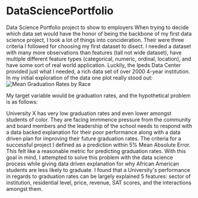 # DataSciencePortfolio
Data Science Portfolio project to show to employers
When trying to decide which data set would have the honor of being the backbone of my first data science project, I took a lot of things into concideration. 
Their were three criteria I followed for choosing my first dataset to disect. I needed a dataset with many more observations than features (tall not wide dataset),
have multiple different feature types (categorical, numeric, ordinal, location), and have some sort of real world application. Luckily, the Ipeds Data Center provided
just what I needed, a rich data set of over 2000 4-year institution. In my initial exploration of the data one plot really stood out: 
![Mean Graduation Rates by Race]("./GraduationRates/Images/MeanGraduationRates.png") 


My target variable would be graduation rates, and the hypothetical problem is as follows:

University X has very low graduation rates and even lower amongst students of color. They are facing immmence pressure from the community and board members and 
the leadership of the school needs to respond with a data backed explanation for their poor performance along with a data driven plan for improving their future 
graduation rates. The criteria for a successful project I defined as a prediction within 5% Mean Absolute Error. This felt like a reasonable metric for predicting 
graduation rates. With this goal in mind, I attempted to solve this problem with the data science process while giving data driven explanation for why African American students are less likely to graduate. I found that a University's performance in regards to graduation rates can be largely explained 5 features: sector of institution, residential level, price, revenue, SAT scores, and the interactions amongst them.





